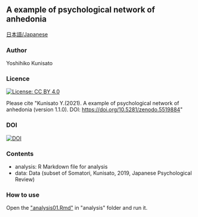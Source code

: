 ## A example of psychological network of anhedonia

[日本語/Japanese](README_jp.md)

### Author

Yoshihiko Kunisato

### Licence

[![License: CC BY 4.0](https://licensebuttons.net/l/by/4.0/80x15.png)](https://creativecommons.org/licenses/by/4.0/)

Please cite "Kunisato Y.(2021). A example of psychological network of anhedonia (version 1.1.0). DOI: https://doi.org/10.5281/zenodo.5519884"

### DOI

[![DOI](https://zenodo.org/badge/408777584.svg)](https://zenodo.org/badge/latestdoi/408777584)

### Contents

- analysis: R Markdown file for analysis
- data: Data (subset of Somatori, Kunisato, 2019, Japanese Psychological Review)

### How to use

Open the ["analysis01.Rmd"](analysis/analysis01.Rmd) in  "analysis" folder and run it.